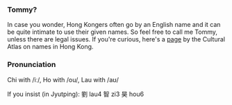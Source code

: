 ### Tommy?

In case you wonder, Hong Kongers often go by an English name and it can be quite intimate to use their given names. So feel free to call me Tommy, unless there are legal issues. If you're curious, here's a 
<a href="https://culturalatlas.sbs.com.au/hong-kong-culture/hong-kong-culture-naming" aria-label="Cultural Atlas" target="_blank">page</a>
by the Cultural Atlas on names in Hong Kong.

### Pronunciation

Chi with /iː/, Ho with /ou/, Lau with /aʊ/

If you insist (in Jyutping): 劉 lau4 智 zi3 昊 hou6